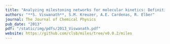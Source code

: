 ```yaml
---
title: "Analyzing milestoning networks for molecular kinetics: Definitions, algorithms, and examples"
authors: "**S. Viswanath**, S.M. Kreuzer, A.E. Cardenas, R. Elber"
journal: The Journal of Chemical Physics
pub_date: "2013"
pdf: "/static/img/pdfs/2013_Viswanath.pdf" 
website: https://github.com/clsb/miles/tree/v0.0.2/miles
---
```

